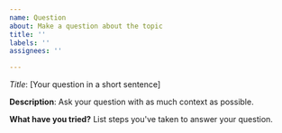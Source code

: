 ```yaml
---
name: Question
about: Make a question about the topic
title: ''
labels: ''
assignees: ''

---
```


*Title*: [Your question in a short sentence]

**Description**:
Ask your question with as much context as possible.

**What have you tried?**
List steps you've taken to answer your question.
